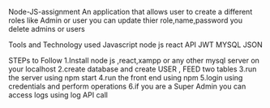 Node-JS-assignment
An application that allows user to create a different roles like Admin or user you can update thier role,name,password you delete admins or users

Tools and Technology used Javascript node js react API JWT MYSQL JSON

STEPs to Follow 
1.Install node js ,react,xampp or any other mysql server on your localhost 
2.create database and create USER , FEED two tables 
3.run the server using npm start 
4.run the front end using npm 
5.login using credentials and perform operations 6.if you are a Super Admin you can access logs using log API call
